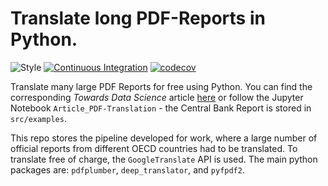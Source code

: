 # Translate long PDF-Reports in Python.
![Style](https://img.shields.io/badge/Style-Flake8-brightgreen.svg)
[![Continuous Integration](https://github.com/pcschreiber1/PDF_Extraction-Translation/actions/workflows/CI.yml/badge.svg)](https://github.com/pcschreiber1/PDF_Extraction-Translation/actions/workflows/CI.yml)
[![codecov](https://codecov.io/gh/pcschreiber1/PDF_Extraction-Translation/branch/main/graph/badge.svg?token=R2T8WEHXL8)](https://codecov.io/gh/pcschreiber1/PDF_Extraction-Translation)

Translate many large PDF Reports for free using Python. You can find the corresponding *Towards Data Science* article [here](https://towardsdatascience.com/translate-long-pdf-reports-in-python-eab3be08ceb4) or follow the Jupyter Notebook `Article_PDF-Translation` - the Central Bank Report is stored in `src/examples`.

This repo stores the pipeline developed for work, where a large number of official reports from different OECD countries had to be translated. To translate free of charge, the `GoogleTranslate` API is used. The main python packages are: `pdfplumber`, `deep_translator`, and `pyfpdf2`.
